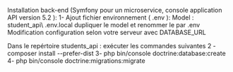 Installation back-end (Symfony pour un microservice, console application API version 5.2 ):
1- Ajout fichier environnement ( .env ):
Model : student_api\ .env.local dupliquer le model et renommer le par .env
Modification configuration selon votre serveur avec DATABASE_URL

Dans le repértoire students_api :
exécuter les commandes suivantes
2 -composer install --prefer-dist
3- php bin/console doctrine:database:create
4- php bin/console doctrine:migrations:migrate